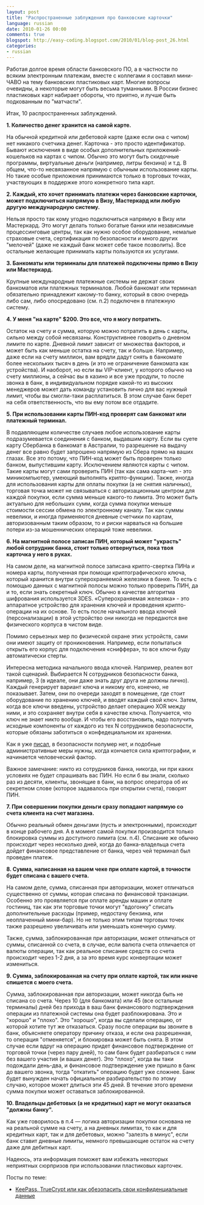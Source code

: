 ```yaml
---
layout: post
title: "Распространенные заблуждения про банковские карточки"
language: russian
date: 2010-01-26 00:00
comments: true
blogspot: http://easy-coding.blogspot.com/2010/01/blog-post_26.html
categories:
- russian
---
```

Работая долгое время области банковского ПО, а в частности по всяким электронным платежам, вместе с коллегами я составил мини-ЧАВО на тему банковских пластиковых карт. Многие вопросы очевидны, а некоторые могут быть весьма туманными. В России бизнес пластиковых карт набирает обороты, что приятно, и лучше быть подкованным по "матчасти".

Итак, 10 распространенных заблуждений.

**1. Количество денег хранится на самой карте.**

На обычной кредитной или дебетовой карте (даже если она с чипом) нет никакого счетчика денег. Карточка - это просто идентификатор. Бывают исключения в виде особых дополнительных приложений-кошельков на картах с чипом. Обычно это могут быть скидочные программы, виртуальные деньги (например, литры бензина) и т.д. В общем, что-то несвязанное напрямую с обычным использование карты. Но такие особые приложения принимаются только в торговых точках, участвующих в поддержке этого конкретного типа карт.

**2. Каждый, кто хочет принимать платежи через банковские карточки, может подключиться напрямую в Визу, Мастеркард или любую другую международную систему.**

Нельзя просто так кому угодно подключиться напрямую в Визу или Мастеркард. Это могут делать только богатые банки или независимые процессинговые центры, так как нужно особое оборудование, немалые страховые счета, сертификация по безопасности и много других "мелочей" (даже не каждый банк может себе такое позволить). Все остальные желающие принимать карты пользуются их услугами.

**3. Банкоматы или терминалы для платежей подключены прямо в Визу или Мастеркард.**

Крупные международные платежные системы не держат своих банкоматов или платежных терминалов. Любой банкомат или терминал обязательно принадлежит какому-то банку, который в свою очередь либо сам, либо опосредовано (см. п.2) подключен в платежную систему.

**4. У меня "на карте" $200. Это все, что я могу потратить.**

Остаток на счету и сумма, которую можно потратить в день с карты, сильно между собой несвязаны. Конструктивнее говорить о дневном лимите по карте. Дневной лимит зависит от множества факторов, и может быть как меньше остатка на счету, так и больше. Например, даже если на счету миллион, вам врядли дадут снять в банкомате более нескольких тысяч в день (и это не ограничение банкомата как устройства). И наоборот, но если вы VIP-клиент, у которого обычно на счету миллионы, а сейчас вы в казино и все уже продули, то после звонка в банк, в индивидуальном порядке какой-то из высоких менеджеров может дать команду установить лично для вас нужный лимит, чтобы вы смогли-таки расплатиться. В этом случае банк берет на себя ответственность, что вы ему потом все отдадите.

**5. При использовании карты ПИН-код проверят сам банкомат или платежный терминал.**

В подавляющем количестве случаев любое использование карты подразумевается соединения с банком, выдавшим карту. Если вы суете карту Сбербанка в банкомат в Австралии, то разрешение на выдачу денег все равно будет запрошено напрямую из Сбера прямо на ваших глазах. Все это потому, что ПИН-код может быть проверен только банком, выпустившим карту. Исключением являются карты с чипом. Такие карты могут сами проверить ПИН (так как сама карта-чип - это миникомпьютер, умеющий выполнять крипто-функции). Также, иногда для использования карты для оплаты покупки (а не снятия наличных), торговая точка может не связываться с авторизационным центром для каждой покупки, если сумма меньше какого-то лимита. Это может быть актуально для небольших сумм, когда сумма покупки меньше стоимости сессии обмена по электронному каналу. Так как суммы невелики, и иногда применяются дневные счетчики по картам, авторизованным таким образом, то и риски нарваться на большие потери из-за мошеннических операций тоже невелики.

**6. На магнитной полосе записан ПИН, который может "украсть" любой сотрудник банка, стоит только отвернуться, пока твоя карточка у него в руках.**

На самом деле, на магнитной полосе записана крипто-свертка ПИНа и номера карты, полученная при помощи криптографического ключа, который хранится внутри суперохраняемой железяки в банке. То есть с помощью данных с магнитной полосы можно только проверить ПИН, да и то, если знать секретный ключ. Обычно в качестве алгоритма шифрования используется 3DES. «Суперохраняемая железяка» - это аппаратное устройство для хранения ключей и проведения крипто-операции на их основе. То есть после начального ввода ключей (персонализации) в этой устройство они никогда не передаются вне физического корпуса в чистом виде.

Помимо серьезных мер по физической охране этих устройств, сами они имеют защиту от проникновения. Например, если попытаться открыть его корпус для подключения «сниффера», то все ключи буду автоматически стерты.

Интересна методика начального ввода ключей. Например, реален вот такой сценарий. Выбирается N сотрудников безопасности банка, например, 3 (в идеале, они даже знать друг друга не должны лично). Каждый генерирует вариант ключа и никому его, конечно, не показывает. Затем, они по очереди заходят в помещение, где стоит оборудование по хранению ключей, и вводят каждый свой ключ. Затем, когда все ключи введены, устройство делает операцию XOR между ними, и это сохраняет внутри себя в качестве ключа. Получается, что ключ не знает никто вообще. И чтобы его восстановить, надо получить исходные компоненты от каждого из тех N сотрудников безопасности, которые обязаны заботиться о конфедециальном их хранении.

Как я уже [писал][KeePass, TrueCrypt или как обезопасить свои конфиденциальные данные], в безопасности полумер нет, и подобные административные меры нужны, когда кончается сила криптографии, и начинается человеческий фактор.

Важное замечание: никто из сотрудников банка, никогда, ни при каких условиях не будет спрашивать вас ПИН. Но если б вы знали, сколько раз из десяти, клиенты, звонящие в банк, на вопрос оператора об их секретном слове (которое задавалось при открытии счета), говорят ПИН.

**7. При совершении покупки деньги сразу попадают напрямую со счета клиента на счет магазина.**

Обычно реальный обмен деньгами (пусть и электронными), происходит в конце рабочего дня. А в момент самой покупки производится только блокировка суммы из доступного лимита (см. п.4). Списание же обычно происходит через несколько дней, когда до банка-владельца счета дойдет финансовое представление от банка, через чей терминал был проведен платеж.

**8. Сумма, написанная на вашем чеке при оплате картой, в точности будет списана с вашего счета.**

На самом деле, сумма, списанная при авторизации, может отличаться существенно от суммы, которая списана по финансовой транзакции. Особенно это проявляется при оплате аренды машин и оплате гостиниц, так как эти торговые точки могут "вдогонку" списать дополнительные расходы (пример, недостачу бензина, или неоплаченный мини-бар). Но не только этим типам торговых точек также разрешено увеличивать или уменьшать конечную сумму.

Также, сумма, заблокированная при авторизации, может отличаться от суммы, списанной со счета, в случае, если валюта счета отличается от валюты операции, так как реальное списание средств со счета происходит через 1-2 дня, а за это время курс конвертации может измениться.

**9. Сумма, заблокированная на счету при оплате картой, так или иначе спишется с моего счета.**

Сумма, заблокированная при авторизации, может никогда быть не списана со счета. Через 10 (для банкомата) или 45 (все остальные терминалы) дней без прихода в ваш банк финансового подтверждения операции из платежной системы она будет разблокирована. Это и "хорошо" и "плохо". Это "хорошо", когда вы сделали операцию, от которой хотите тут же отказаться. Сразу после операции вы звоните в банк, объясняете оператору причину отказа, и если она разрешенная, то операция "отменяется", и блокировка может быть снята. В этом случае если вдруг на операцию придет финансовое подтверждение от торговой точки (через пару дней), то сам банк будет разбираться с ним без вашего участия (и ваших денег). Это "плохо", когда вы таки подождали день-два, и финансовое подтверждение уже пришло в банк до вашего звонка, тогда "откатить" операцию будет уже сложнее. Банк будет вынужден начать официальное разбирательство по этому случаю, которое может длиться эти 45 дней. В течение этого времени сумма покупки может оставаться заблокированной.

**10. Владельцы дебетовых (а не кредитных) карт не могут оказаться "должны банку".**

Как уже говорилось в п.4 — логика авторизации покупки основана не на реальной сумме на счету, а на дневных лимитах, то как и для кредитных карт, так и для дебетовых, можно "залезть в минус", если банк ставит дневные лимиты, немного превышающие остаток на счету даже для дебитных карт.

Надеюсь, эта информация поможет вам избежать некоторых неприятных сюрпризов при использовании пластиковых карточек.

Посты по теме:

* [KeePass, TrueCrypt или как обезопасить свои конфиденциальные данные][]

[KeePass, TrueCrypt или как обезопасить свои конфиденциальные данные]: /blog/russian/2010/01/17/truecrypt-keepass-and-confidential-data/
